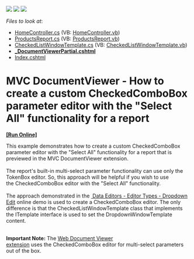 <!-- default badges list -->
![](https://img.shields.io/endpoint?url=https://codecentral.devexpress.com/api/v1/VersionRange/128596934/15.1.4%2B)
[![](https://img.shields.io/badge/Open_in_DevExpress_Support_Center-FF7200?style=flat-square&logo=DevExpress&logoColor=white)](https://supportcenter.devexpress.com/ticket/details/T262163)
[![](https://img.shields.io/badge/📖_How_to_use_DevExpress_Examples-e9f6fc?style=flat-square)](https://docs.devexpress.com/GeneralInformation/403183)
<!-- default badges end -->
<!-- default file list -->
*Files to look at*:

* [HomeController.cs](./CS/T262163/Controllers/HomeController.cs) (VB: [HomeController.vb](./VB/T262163/Controllers/HomeController.vb))
* [ProductsReport.cs](./CS/T262163/Reports/ProductsReport.cs) (VB: [ProductsReport.vb](./VB/T262163/Reports/ProductsReport.vb))
* [CheckedListWindowTemplate.cs](./CS/T262163/Templates/CheckedListWindowTemplate.cs) (VB: [CheckedListWindowTemplate.vb](./VB/T262163/Templates/CheckedListWindowTemplate.vb))
* **[_DocumentViewerPartial.cshtml](./CS/T262163/Views/Home/_DocumentViewerPartial.cshtml)**
* [Index.cshtml](./CS/T262163/Views/Home/Index.cshtml)
<!-- default file list end -->
# MVC DocumentViewer - How to create a custom CheckedComboBox parameter editor with the "Select All" functionality for a report
<!-- run online -->
**[[Run Online]](https://codecentral.devexpress.com/t262163/)**
<!-- run online end -->


<p>This example demonstrates how to create a custom CheckedComboBox parameter editor with the "Select All" functionality for a report that is previewed in the MVC DocumentViewer extension. <br /><br />The report's built-in multi-select parameter functionality can use only the TokenBox editor. So, this approach will be helpful if you wish to use the CheckedComboBox editor with the "Select All" functionality.<br /><br />The approach demonstrated in the <a href="https://demos.devexpress.com/MVCxDataEditorsDemos/Editors/DropDownEdit"> Data Editors - Editor Types - Dropdown Edit</a> online demo is used to create a CheckedComboBox editor. The only difference is that the CheckedListWindowTemplate class that implements the ITemplate interface is used to set the DropdownWindowTemplate content.<br /><br /></p>
<p><strong>Important Note:</strong> The <a href="https://docs.devexpress.com/AspNetMvc/DevExpress.Web.Mvc.DocumentViewerExtension">Web Document Viewer extension</a> uses the CheckedComboBox editor for multi-select parameters out of the box.</p>

<br/>


